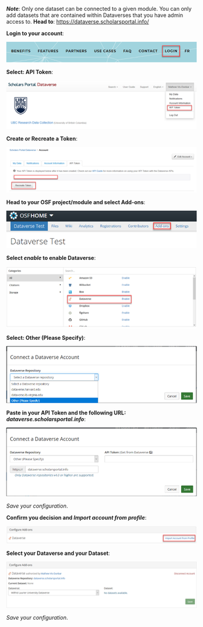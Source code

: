 ***Note***: Only one dataset can be connected to a given module. You can only add datasets that are contained within Dataverses that you have admin access to.
**Head to**: https://dataverse.scholarsportal.info/

**Login to your account**:

![Login](Images\login.png)

**Select: API Token**:

![API Token](Images\API_Token.png)

**Create or Recreate a Token**:

![Create Token](Images\Create_Token.png)

**Head to your OSF project/module and select Add-ons**:

![Add ons](Images\OSF_Add-ons.png)

**Select *enable* to enable Dataverse**:

![Enable Dataverse](Images\Enable_Dataverse.png)

**Select: Other (Please Specify)**:

![Other please specify](Images\Connect_Dataverse.png)

**Paste in your API Token and the following URL: *dataverse.scholarsportal.info***:

![Paste token](Images\Token_and_URL.png)

*Save your configuration*.

**Confirm you decision and *Import account from profile***:

![Import](Images\Dataverse_Import.png)

**Select your Dataverse and your Dataset**:

![Select dataset](Images\Dataset_select.png)

*Save your configuration*.